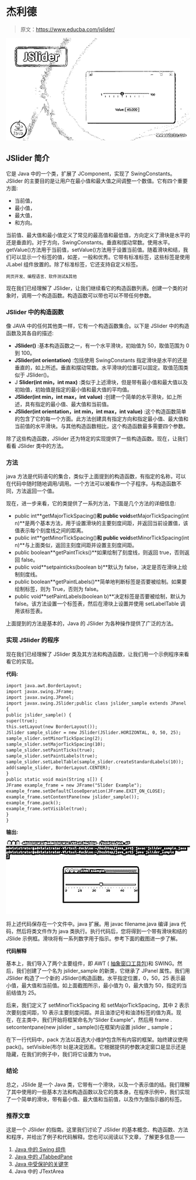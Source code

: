 # 杰利德

> 原文：<https://www.educba.com/jslider/>

![JSlider](img/b6ec371e6201240e6ae908465cd25075.png)



## JSlider 简介

它是 Java 中的一个类，扩展了 JComponent，实现了 SwingConstants。JSlider 的主要目的是让用户在最小值和最大值之间调整一个数值。它有四个重要方面:

*   当前值，
*   最小值，
*   最大值，
*   和方向。

当前值、最大值和最小值定义了常见的最高值和最低值，方向定义了滑块是水平的还是垂直的。对于方向，SwingConstants。垂直和摆动常数。使用水平。getValue()方法用于当前值，setValue()方法用于设置当前值。随着滑块和结，我们可以显示一个标签的值，如差，一般和优秀。它带有标准标签，这些标签是使用 JLabel 组件放置的。除了标准标签，它还支持自定义标签。

<small>网页开发、编程语言、软件测试&其他</small>

现在我们已经理解了 JSlider，让我们继续看它的构造函数列表。创建一个类的对象时，调用一个构造函数。构造函数可以带也可以不带任何参数。

### JSlider 中的构造函数

像 JAVA 中的任何其他类一样，它有一个构造函数集合。以下是 JSlider 中的构造函数及其各自的描述:

*   **JSlider()** :基本构造函数之一，有一个水平滑块，初始值为 50，取值范围为 0 到 100。
*   **JSlider(int orientation)** :包括使用 SwingConstants 指定滑块是水平的还是垂直的，如上所述。垂直和摆动常数。水平滑块的位置可以固定。取值范围类似于 JSlider()。
*   J **Slider(int min，int max)** :类似于上述滑块，但是带有最小值和最大值以及初始值，初始值是指定的最小值和最大值的平均值。
*   **JSlider(int min，int max，int value)** :创建一个简单的水平滑块，如上所述，具有指定的最小值、最大值和当前值。
*   **JSlider(int orientation，int min，int max，int value)** :这个构造函数简单的包含了它的每一个方面。此方法创建具有指定方向和指定最小值、最大值和当前值的水平滑块。与其他构造函数相比，这个构造函数最多需要四个参数。

除了这些构造函数，JSlider 还为特定的实现提供了一些构造函数。现在，让我们看看 JSlider 类中的方法。

### 方法

java 方法是代码语句的集合，类似于上面提到的构造函数，有指定的名称，可以在代码中随时随地调用/调用。一个方法可以被看作一个子程序。与构造函数不同，方法返回一个值。

现在，进一步来看，它的类提供了一系列方法，下面是几个方法的详细信息:

*   public int**getMajorTickSpacing()**和 public void**setMajorTickSpacing(int n)**是两个基本方法，用于设置滑块的主要刻度间距，并返回当前设置值，该值表示每个刻度线之间的距离。
*   public int**getMinorTickSpacing()**和 public void**setMinorTickSpacing(int n)**与上面类似，返回主刻度间距并设置主刻度间距。
*   public boolean**getPaintTicks()**如果绘制了刻度线，则返回 true，否则返回 false。
*   public void**setpainticks(boolean b)**默认为 false，决定是否在滑块上绘制刻度线。
*   public boolean**getPaintLabels()**简单地判断标签是否要被绘制。如果要绘制标签，则为 True，否则为 false。
*   public void**setPaintLabels(boolean b)**决定标签是否要被绘制，默认为 false。该方法设置一个标签表，然后在滑块上设置并使用 setLabelTable 调用该标签表。

上面提到的方法是基本的，Java 的 JSlider 为各种操作提供了广泛的方法。

### 实现 JSlider 的程序

现在我们已经理解了 JSlider 类及其方法和构造函数，让我们用一个示例程序来看看它的实现。

**代码:**

```
import java.awt.BorderLayout;
import javax.swing.JFrame;
import javax.swing.JPanel;
import javax.swing.JSlider;public class jslider_sample extends JPanel {
public jslider_sample() {
super(true);
this.setLayout(new BorderLayout());
JSlider sample_slider = new JSlider(JSlider.HORIZONTAL, 0, 50, 25);
sample_slider.setMinorTickSpacing(2);
sample_slider.setMajorTickSpacing(10);
sample_slider.setPaintTicks(true);
sample_slider.setPaintLabels(true);
sample_slider.setLabelTable(sample_slider.createStandardLabels(10));
add(sample_slider, BorderLayout.CENTER);
}
public static void main(String s[]) {
JFrame example_frame = new JFrame("Slider Example");
example_frame.setDefaultCloseOperation(JFrame.EXIT_ON_CLOSE);
example_frame.setContentPane(new jslider_sample());
example_frame.pack();
example_frame.setVisible(true);
}
}
```

**输出:**

![JSlider](img/b112f85a0fdbe674c64c6095934cf7e1.png)



将上述代码保存在一个文件中。java 扩展。用 javac filename.java 编译 java 代码，然后将类文件作为 java 类执行。执行代码后，您将得到一个带有滑块和结的 JSlide 示例框。滑块将有一系列数字用于指示。参考下面的截图进一步了解。

**代码解释**

基本上，我们导入了两个主要组件，即 AWT ( [抽象窗口工具包](https://www.educba.com/what-is-awt-in-java/))和 SWING。然后，我们创建了一个名为 jslider_sample 的新类，它继承了 JPanel 属性。我们用 JSlider 构造了一个新的 JSlider()构造函数。水平指定位置，0，50，25 表示最小值，最大值和当前值。如上面截图所示，最小值为 0，最大值为 50，指定的当前结值为 25。

后来，我们定义了 setMinorTickSpacing 和 setMajorTickSpacing，其中 2 表示次要刻度间距，10 表示主要刻度间距。并且油漆记号和油漆标签的值为真。现在，在主类中，我们开始将框架命名为“Slider Example”，然后用 frame . setcontentpane(new jslider _ sample())在框架内设置 jslider _ sample；

在下一行代码中，pack 方法以首选大小维护包含所有内容的框架。始终建议使用 pack()。setVisible(布尔 b)是决定因素。它根据提供的参数决定窗口是显示还是隐藏，在我们的例子中，我们将它设置为 true。

### 结论

总之，JSlide 是一个 Java 类，它带有一个滑块，以及一个表示值的结。我们理解了其中使用的一些基本方法和构造函数以及它的类本身。在程序示例中，我们实现了一个简单的滑块，带有最小值、最大值和当前值，以及作为值指示器的标签。

### 推荐文章

这是一个 JSlider 的指南。这里我们讨论了 JSlider 的基本概念、构造函数、方法和程序，并给出了例子和代码解释。您也可以阅读以下文章，了解更多信息——

1.  [Java 中的 Swing 组件](https://www.educba.com/swing-components-in-java/)
2.  [Java 中的 JTabbedPane](https://www.educba.com/jtabbedpane-in-java/)
3.  [Java 中受保护的关键字](https://www.educba.com/protected-keyword-in-java/)
4.  Java 中的 JTextArea





